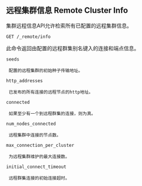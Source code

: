 ## 远程集群信息 Remote Cluster Info

集群远程信息API允许检索所有已配置的远程集群信息。
    
    
    GET /_remote/info

此命令返回由配置的远程群集别名键入的连接和端点信息。


`seeds`

     配置的远程集群的初始种子传输地址。 

`http_addresses`

     已发布的所有连接的远程节点的http地址。

`connected`

     如果至少有一个到远程群集的连接，则为真。

`num_nodes_connected`

     远程集群中连接的节点数。 

`max_connection_per_cluster`

     为远程集群维护的最大连接数。

`initial_connect_timeout`

     远程群集连接的初始连接超时。
